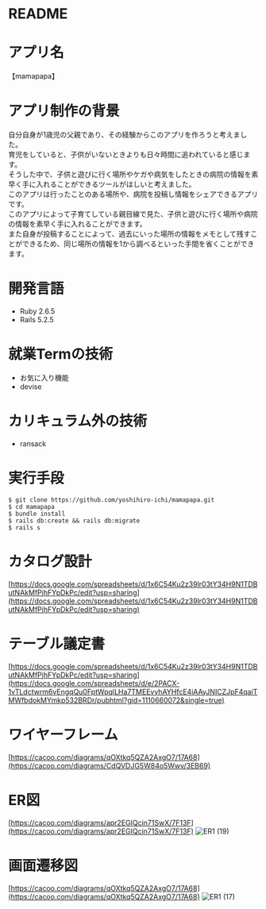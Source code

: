 # README
# アプリ名
【mamapapa】
# アプリ制作の背景
自分自身が1歳児の父親であり、その経験からこのアプリを作ろうと考えました。  
育児をしていると、子供がいないときよりも日々時間に追われていると感じます。  
そうした中で、子供と遊びに行く場所やケガや病気をしたときの病院の情報を素早く手に入れることができるツールがほしいと考えました。  
このアプリは行ったことのある場所や、病院を投稿し情報をシェアできるアプリです。  
このアプリによって子育てしている親目線で見た、子供と遊びに行く場所や病院の情報を素早く手に入れることができます。  
また自身が投稿することによって、過去にいった場所の情報をメモとして残すことができるため、同じ場所の情報を1から調べるといった手間を省くことができます。
# 開発言語
- Ruby 2.6.5
- Rails 5.2.5
# 就業Termの技術
- お気に入り機能
- devise

# カリキュラム外の技術
- ransack
# 実行手段
```
$ git clone https://github.com/yoshihiro-ichi/mamapapa.git  
$ cd mamapapa  
$ bundle install  
$ rails db:create && rails db:migrate  
$ rails s
```
# カタログ設計
[https://docs.google.com/spreadsheets/d/1x6C54Ku2z39lr03tY34H9N1TDButNAkMfPjhFYpDkPc/edit?usp=sharing](https://docs.google.com/spreadsheets/d/1x6C54Ku2z39lr03tY34H9N1TDButNAkMfPjhFYpDkPc/edit?usp=sharing)
# テーブル議定書
[https://docs.google.com/spreadsheets/d/1x6C54Ku2z39lr03tY34H9N1TDButNAkMfPjhFYpDkPc/edit?usp=sharing](https://docs.google.com/spreadsheets/d/e/2PACX-1vTLdctwrm6vEngqQu0FptWpqlLHa7TMEEvyhAYHfcE4iAAyJNICZJpF4qaiTMWfbdokMYmkp532BRDr/pubhtml?gid=1110660072&single=true)
# ワイヤーフレーム
[https://cacoo.com/diagrams/qOXtkq5QZA2AxgO7/17A68](https://cacoo.com/diagrams/CdQVDJG5W84o5Wwv/3EB69)
# ER図
[https://cacoo.com/diagrams/apr2EGIQcin71SwX/7F13F](https://cacoo.com/diagrams/apr2EGIQcin71SwX/7F13F)
![ER1 (19)](https://user-images.githubusercontent.com/83752978/128592950-7c98439f-753f-4da3-82c2-375052f773f4.png)
# 画面遷移図
[https://cacoo.com/diagrams/qOXtkq5QZA2AxgO7/17A68](https://cacoo.com/diagrams/qOXtkq5QZA2AxgO7/17A68)
![ER1 (17)](https://user-images.githubusercontent.com/83752978/128476167-8b9da9b2-4abb-4d13-a5f0-7953fd1723d3.png)
